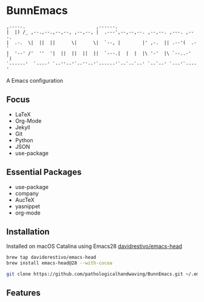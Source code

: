 # BunnEmacs

``` text                                                                        
,-----.                          ,------.                                
|  |) /_ ,--.,--.,--,--, ,--,--, |  .---',--,--,--. ,--,--. ,---. ,---.  
|  .-.  \|  ||  ||      \|      \|  `--, |        |' ,-.  || .--'(  .-'  
|  '--' /'  ''  '|  ||  ||  ||  ||  `---.|  |  |  |\ '-'  |\ `--..-'  `) 
`------'  `----' `--''--'`--''--'`------'`--`--`--' `--`--' `---'`----'                                                                           
```

A Emacs configuration


## Focus
  - LaTeX
  - Org-Mode
  - Jekyll
  - Git
  - Python
  - JSON
  - use-package

## Essential Packages
  - use-package
  - company
  - AucTeX
  - yasnippet
  - org-mode

## Installation

Installed on macOS Catalina using Emacs28 [davidrestivo/emacs-head](https://github.com/daviderestivo/homebrew-emacs-head)


``` bash
brew tap daviderestivo/emacs-head
brew install emacs-head@28 --with-cocoa

git clone https://github.com/pathologicalhandwaving/BunnEmacs.git ~/.emacs.d
```

## Features


